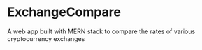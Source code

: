 # ExchangeCompare
A web app built with MERN stack to compare the rates of various cryptocurrency exchanges
